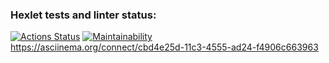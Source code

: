 ### Hexlet tests and linter status:
[![Actions Status](https://github.com/Eric-tech777/python-project-49/actions/workflows/hexlet-check.yml/badge.svg)](https://github.com/Eric-tech777/python-project-49/actions)
[![Maintainability](https://api.codeclimate.com/v1/badges/8c84186eb2f8ea4fa106/maintainability)](https://codeclimate.com/github/Eric-tech777/python-project-49/maintainability)
https://asciinema.org/connect/cbd4e25d-11c3-4555-ad24-f4906c663963

